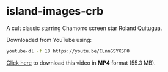 # island-images-crb

A cult classic starring Chamorro screen star Roland Quitugua.

Downloaded from YouTube using:
```bash
youtube-dl -f 18 https://youtu.be/CLnnGSYXSP0
```

[Click here](https://github.com/aubreymoore/island-images-crb/raw/master/island-images-crb.mp4) to download this video in **MP4** format (55.3 MB).
